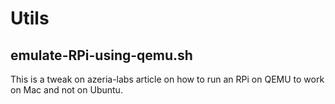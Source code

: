 # Utils
## emulate-RPi-using-qemu.sh
This is a tweak on azeria-labs article on how to run an RPi on QEMU to work on Mac and not on Ubuntu.